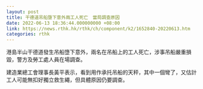 ```yaml
---
layout: post
title: 干德道吊船墮下意外兩工人死亡　當局調查原因
date: 2022-06-13 18:36:44.000000000 +08:00
link: https://news.rthk.hk/rthk/ch/component/k2/1652840-20220613.htm
categories: rthk
---
```


港島半山干德道發生吊船墮下意外，兩名在吊船上的工人死亡，涉事吊船嚴重損毀，警方及勞工處人員在場調查。

建造業總工會理事長黃平表示，看到用作承托吊船的天秤，其中一個彎了，又估計工人可能無扣好獨立救生繩，但具體原因仍要調查。

